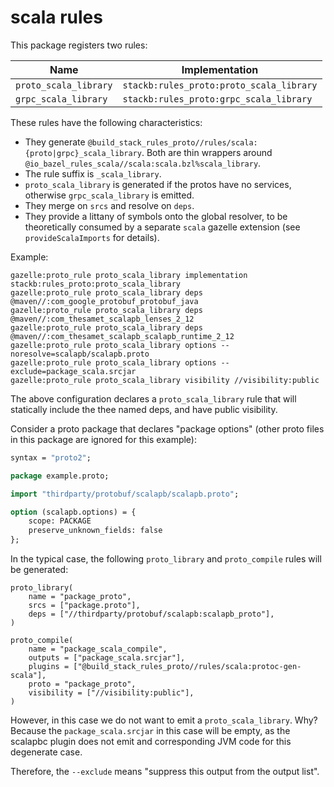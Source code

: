 # scala rules

This package registers two rules:

| Name                  | Implementation                           |
| --------------------- | ---------------------------------------- |
| `proto_scala_library` | `stackb:rules_proto:proto_scala_library` |
| `grpc_scala_library`  | `stackb:rules_proto:grpc_scala_library`  |

These rules have the following characteristics:

- They generate
  `@build_stack_rules_proto//rules/scala:{proto|grpc}_scala_library`. Both are
  thin wrappers around `@io_bazel_rules_scala//scala:scala.bzl%scala_library`.
- The rule suffix is `_scala_library`.
- `proto_scala_library` is generated if the protos have no services, otherwise
  `grpc_scala_library` is emitted.
- They merge on `srcs` and resolve on `deps`.
- They provide a littany of symbols onto the global resolver, to be
  theoretically consumed by a separate `scala` gazelle extension (see
  `provideScalaImports` for details).

Example:

```
gazelle:proto_rule proto_scala_library implementation stackb:rules_proto:proto_scala_library
gazelle:proto_rule proto_scala_library deps @maven//:com_google_protobuf_protobuf_java
gazelle:proto_rule proto_scala_library deps @maven//:com_thesamet_scalapb_lenses_2_12
gazelle:proto_rule proto_scala_library deps @maven//:com_thesamet_scalapb_scalapb_runtime_2_12
gazelle:proto_rule proto_scala_library options --noresolve=scalapb/scalapb.proto
gazelle:proto_rule proto_scala_library options --exclude=package_scala.srcjar
gazelle:proto_rule proto_scala_library visibility //visibility:public
```

The above configuration declares a `proto_scala_library` rule that will
statically include the thee named deps, and have public visibility.

Consider a proto package that declares "package options" (other proto files in
this package are ignored for this example):

```proto
syntax = "proto2";

package example.proto;

import "thirdparty/protobuf/scalapb/scalapb.proto";

option (scalapb.options) = {
    scope: PACKAGE
    preserve_unknown_fields: false
};
```

In the typical case, the following `proto_library` and `proto_compile` rules
will be generated:

```
proto_library(
    name = "package_proto",
    srcs = ["package.proto"],
    deps = ["//thirdparty/protobuf/scalapb:scalapb_proto"],
)

proto_compile(
    name = "package_scala_compile",
    outputs = ["package_scala.srcjar"],
    plugins = ["@build_stack_rules_proto//rules/scala:protoc-gen-scala"],
    proto = "package_proto",
    visibility = ["//visibility:public"],
)
```

However, in this case we do not want to emit a `proto_scala_library`. Why?
Because the `package_scala.srcjar` in this case will be empty, as the scalapbc
plugin does not emit and corresponding JVM code for this degenerate case.

Therefore, the `--exclude` means "suppress this output from the output list".
